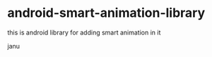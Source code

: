 # android-smart-animation-library
this is android library for adding smart animation in it

<p>janu</p>

